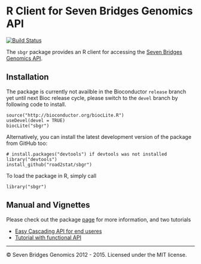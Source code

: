 # R Client for Seven Bridges Genomics API

[![Build Status](https://travis-ci.org/road2stat/sbgr.png?branch=master)](https://travis-ci.org/road2stat/sbgr)

The `sbgr` package provides an R client for accessing the [Seven Bridges Genomics API](http://developer.sbgenomics.com/).

## Installation

The package is currently not availble in the Bioconductor `release` branch yet until next Bioc release cycle, please switch to the `devel` branch by following code to install.


```
source("http://bioconductor.org/biocLite.R")
useDevel(devel = TRUE)
biocLite("sbgr")
```

Alternatively, you can install the latest development version of the package from GitHub too:

```
# install.packages("devtools") if devtools was not installed
library("devtools")
install_github("road2stat/sbgr")
```

To load the package in R, simply call

```
library("sbgr")
```

## Manual and Vignettes

Please check out the package [page](https://www.bioconductor.org/packages/devel/bioc/html/sbgr.html) for more information, and two tutorials

- [Easy Cascading API for end useres](https://www.bioconductor.org/packages/devel/bioc/vignettes/sbgr/inst/doc/easy_api.html)
- [Tutorial with functional API](http://www.bioconductor.org/packages/devel/bioc/vignettes/sbgr/inst/doc/sbgr.html) 



<hr>

© Seven Bridges Genomics 2012 - 2015. Licensed under the MIT license.
